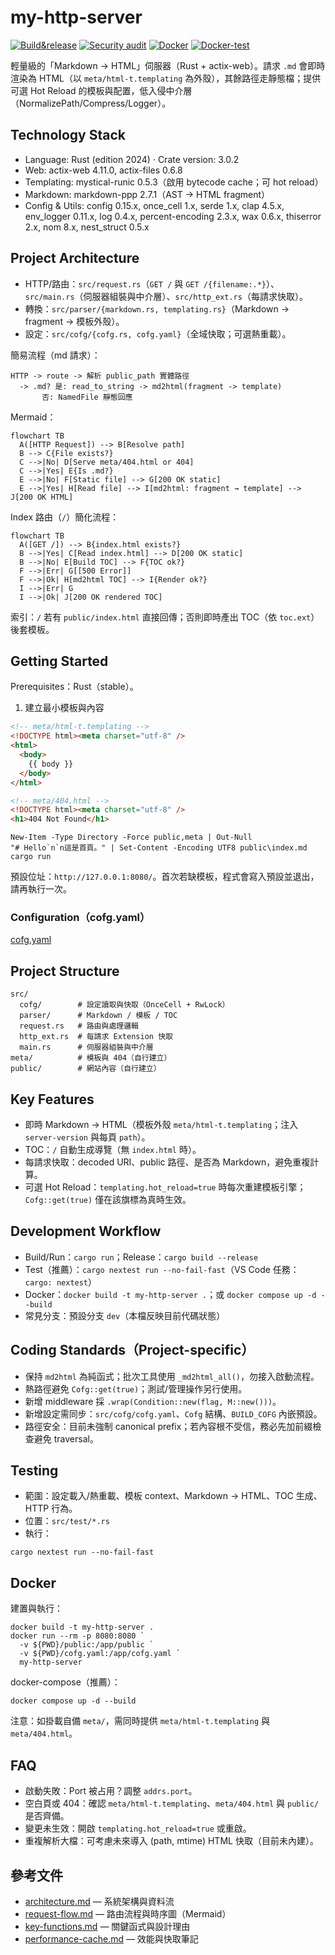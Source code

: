 # my-http-server

[![Build&release](https://github.com/Paul-16098/my-http-server/actions/workflows/cli.yml/badge.svg?branch=main)](https://github.com/Paul-16098/my-http-server/actions/workflows/cli.yml) [![Security audit](https://github.com/Paul-16098/my-http-server/actions/workflows/Security-audit.yml/badge.svg)](https://github.com/Paul-16098/my-http-server/actions/workflows/Security-audit.yml) [![Docker](https://github.com/Paul-16098/my-http-server/actions/workflows/docker-publish.yml/badge.svg)](https://github.com/Paul-16098/my-http-server/actions/workflows/docker-publish.yml) [![Docker-test](https://github.com/Paul-16098/my-http-server/actions/workflows/docker-test.yml/badge.svg?branch=dev)](https://github.com/Paul-16098/my-http-server/actions/workflows/docker-test.yml)

輕量級的「Markdown → HTML」伺服器（Rust + actix-web）。請求 `.md` 會即時渲染為 HTML（以 `meta/html-t.templating` 為外殼），其餘路徑走靜態檔；提供可選 Hot Reload 的模板與配置，低入侵中介層（NormalizePath/Compress/Logger）。

## Technology Stack

- Language: Rust (edition 2024) · Crate version: 3.0.2
- Web: actix-web 4.11.0, actix-files 0.6.8
- Templating: mystical-runic 0.5.3（啟用 bytecode cache；可 hot reload）
- Markdown: markdown-ppp 2.7.1（AST → HTML fragment）
- Config & Utils: config 0.15.x, once_cell 1.x, serde 1.x, clap 4.5.x, env_logger 0.11.x, log 0.4.x, percent-encoding 2.3.x, wax 0.6.x, thiserror 2.x, nom 8.x, nest_struct 0.5.x

## Project Architecture

- HTTP/路由：`src/request.rs`（`GET /` 與 `GET /{filename:.*}`）、`src/main.rs`（伺服器組裝與中介層）、`src/http_ext.rs`（每請求快取）。
- 轉換：`src/parser/{markdown.rs, templating.rs}`（Markdown → fragment → 模板外殼）。
- 設定：`src/cofg/{cofg.rs, cofg.yaml}`（全域快取；可選熱重載）。

簡易流程（md 請求）：

```text
HTTP -> route -> 解析 public_path 實體路徑
  -> .md? 是: read_to_string -> md2html(fragment -> template)
       否: NamedFile 靜態回應
```

Mermaid：

```mermaid
flowchart TB
  A([HTTP Request]) --> B[Resolve path]
  B --> C{File exists?}
  C -->|No| D[Serve meta/404.html or 404]
  C -->|Yes| E{Is .md?}
  E -->|No| F[Static file] --> G[200 OK static]
  E -->|Yes| H[Read file] --> I[md2html: fragment → template] --> J[200 OK HTML]
```

Index 路由（`/`）簡化流程：

```mermaid
flowchart TB
  A([GET /]) --> B{index.html exists?}
  B -->|Yes| C[Read index.html] --> D[200 OK static]
  B -->|No| E[Build TOC] --> F{TOC ok?}
  F -->|Err| G[[500 Error]]
  F -->|Ok| H[md2html TOC] --> I{Render ok?}
  I -->|Err| G
  I -->|Ok| J[200 OK rendered TOC]
```

索引：`/` 若有 `public/index.html` 直接回傳；否則即時產出 TOC（依 `toc.ext`）後套模板。

## Getting Started

Prerequisites：Rust（stable）。

1. 建立最小模板與內容

```html
<!-- meta/html-t.templating -->
<!DOCTYPE html><meta charset="utf-8" />
<html>
  <body>
    {{ body }}
  </body>
</html>
```

```html
<!-- meta/404.html -->
<!DOCTYPE html><meta charset="utf-8" />
<h1>404 Not Found</h1>
```

```pwsh
New-Item -Type Directory -Force public,meta | Out-Null
"# Hello`n`n這是首頁。" | Set-Content -Encoding UTF8 public\index.md
cargo run
```

預設位址：`http://127.0.0.1:8080/`。首次若缺模板，程式會寫入預設並退出，請再執行一次。

### Configuration（cofg.yaml）

[cofg.yaml](src/cofg/cofg.yaml)

## Project Structure

```tree
src/
  cofg/        # 設定讀取與快取（OnceCell + RwLock）
  parser/      # Markdown / 模板 / TOC
  request.rs   # 路由與處理邏輯
  http_ext.rs  # 每請求 Extension 快取
  main.rs      # 伺服器組裝與中介層
meta/          # 模板與 404（自行建立）
public/        # 網站內容（自行建立）
```

## Key Features

- 即時 Markdown → HTML（模板外殼 `meta/html-t.templating`；注入 `server-version` 與每頁 `path`）。
- TOC：`/` 自動生成導覽（無 `index.html` 時）。
- 每請求快取：decoded URI、public 路徑、是否為 Markdown，避免重複計算。
- 可選 Hot Reload：`templating.hot_reload=true` 時每次重建模板引擎；`Cofg::get(true)` 僅在該旗標為真時生效。

## Development Workflow

- Build/Run：`cargo run`；Release：`cargo build --release`
- Test（推薦）：`cargo nextest run --no-fail-fast`（VS Code 任務：`cargo: nextest`）
- Docker：`docker build -t my-http-server .`；或 `docker compose up -d --build`
- 常見分支：預設分支 `dev`（本檔反映目前代碼狀態）

## Coding Standards（Project-specific）

- 保持 `md2html` 為純函式；批次工具使用 `_md2html_all()`，勿接入啟動流程。
- 熱路徑避免 `Cofg::get(true)`；測試/管理操作另行使用。
- 新增 middleware 採 `.wrap(Condition::new(flag, M::new()))`。
- 新增設定需同步：`src/cofg/cofg.yaml`、`Cofg` 結構、`BUILD_COFG` 內嵌預設。
- 路徑安全：目前未強制 canonical prefix；若內容根不受信，務必先加前綴檢查避免 traversal。

## Testing

- 範圍：設定載入/熱重載、模板 context、Markdown → HTML、TOC 生成、HTTP 行為。
- 位置：`src/test/*.rs`
- 執行：

```pwsh
cargo nextest run --no-fail-fast
```

## Docker

建置與執行：

```pwsh
docker build -t my-http-server .
docker run --rm -p 8080:8080 `
  -v ${PWD}/public:/app/public `
  -v ${PWD}/cofg.yaml:/app/cofg.yaml `
  my-http-server
```

docker-compose（推薦）：

```pwsh
docker compose up -d --build
```

注意：如掛載自備 `meta/`，需同時提供 `meta/html-t.templating` 與 `meta/404.html`。

## FAQ

- 啟動失敗：Port 被占用？調整 `addrs.port`。
- 空白頁或 404：確認 `meta/html-t.templating`、`meta/404.html` 與 `public/` 是否齊備。
- 變更未生效：開啟 `templating.hot_reload=true` 或重啟。
- 重複解析大檔：可考慮未來導入 (path, mtime) HTML 快取（目前未內建）。

## 參考文件

- [architecture.md](architecture.md) — 系統架構與資料流
- [request-flow.md](request-flow.md) — 路由流程與時序圖（Mermaid）
- [key-functions.md](key-functions.md) — 關鍵函式與設計理由
- [performance-cache.md](performance-cache.md) — 效能與快取筆記
